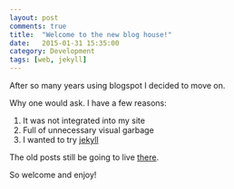 ```yaml
---
layout: post
comments: true
title:  "Welcome to the new blog house!"
date:   2015-01-31 15:35:00
category: Development
tags: [web, jekyll]
---
```

After so many years using blogspot I decided to move on.

Why one would ask. I have a few reasons:

1. It was not integrated into my site
2. Full of unnecessary visual garbage
3. I wanted to try [jekyll](http://jekyllrb.com/)

The old posts still be going to live [there](http://ideiasbynavarro.blogspot.com.br/).

So welcome and enjoy!
